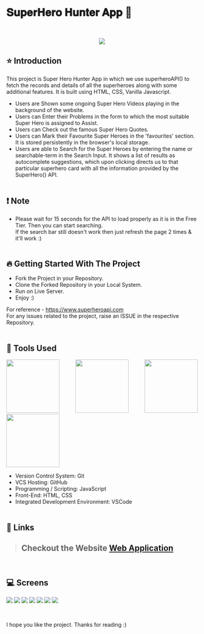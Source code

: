 # 𝐒𝐮𝐩𝐞𝐫𝐇𝐞𝐫𝐨 𝐇𝐮𝐧𝐭𝐞𝐫 𝐀𝐩𝐩 🚀

<br/>
<p align="center">
<img src="https://user-images.githubusercontent.com/76626529/185464101-32a5d8b0-04a5-48b0-940f-bdfcf6872385.png">
</p>

## ⭐ Introduction

This project is Super Hero Hunter App in which we use superheroAPI() to fetch the records and details of all the superheroes along with some additional features. It is built using HTML, CSS, Vanilla Javascript.

-  Users are Shown some ongoing Super Hero Videos playing in the background of the website.
-  Users can Enter their Problems in the form to which the most suitable Super Hero is assigned to Assist.
-  Users can Check out the famous Super Hero Quotes.
-  Users can Mark their Favourite Super Heroes in the 'favourites' section. It is stored persistently in the browser's local storage.
-  Users are able to Search for the Super Heroes by entering the name or searchable-term in the Search Input. It shows a list of results as autocomplete suggestions, which upon clicking directs us to that particular superhero card with all the information provided by the SuperHero() API.
   <br/>
   <br/>

## ❗ Note

-  Please wait for 15 seconds for the API to load properly as it is in the Free Tier. Then you can start searching. <br/>
   If the search bar still doesn't work then just refresh the page 2 times & it'll work :)
   <br/>
   <br/>

## 🔥 Getting Started With The Project

-  Fork the Project in your Repository.
-  Clone the Forked Repository in your Local System.
-  Run on Live Server.
-  Enjoy :)

For reference - https://www.superheroapi.com <br>
For any issues related to the project, raise an ISSUE in the respective Repository.
<br/>
<br/>

## 🔨 Tools Used

<p align="justify">
<img height="140" width="140" src="https://www.w3.org/html/logo/downloads/HTML5_Logo_256.png">
<img height="140" width="140" src="https://logodix.com/logo/470309.png">
<img height="140" width="140" src="https://upload.wikimedia.org/wikipedia/commons/6/6a/JavaScript-logo.png">
<img height="140" width="140" src="https://code.visualstudio.com/assets/apple-touch-icon.png">
</p>

-  Version Control System: Git
-  VCS Hosting: GitHub
-  Programming / Scripting: JavaScript
-  Front-End: HTML, CSS
-  Integrated Development Environment: VSCode
   <br/>
   <br/>

## 🔗 Links

> ## Checkout the Website [Web Application](https://super-hero-hunter-app.netlify.app)
>
> 

<br/>

## 💻 Screens

<p align="justify">
<img src="https://user-images.githubusercontent.com/76626529/163015606-4ecdde96-2bc1-4b3b-a539-45e03937646a.png">
<img src="https://user-images.githubusercontent.com/76626529/163015610-e1542c39-41b6-4567-b7e6-8d0224a1df53.png">
<img src="https://user-images.githubusercontent.com/76626529/163015612-ba319f0e-80dd-4d50-9a00-b8d23bbe4e80.png">
<img src="https://user-images.githubusercontent.com/76626529/163015613-91cc7bf3-62a8-46cf-9c69-073da997ee72.png">
<img src="https://user-images.githubusercontent.com/76626529/163015615-95de3e0f-1117-490f-acf1-17822a9d79d4.png">
<img src="https://user-images.githubusercontent.com/76626529/163015616-b698522a-1eb7-4149-89a4-b72cf2c45794.png">
<img src="https://user-images.githubusercontent.com/76626529/163015618-b6d79187-6869-4938-b9ea-93ee23939a2a.png">
</p>
<br/>


I hope you like the project. Thanks for reading :)
